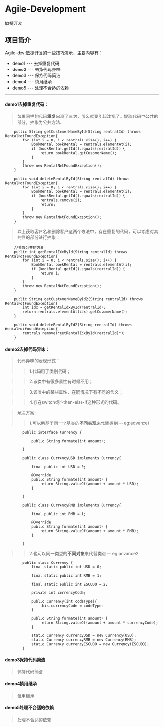 # Agile-Development

敏捷开发

## 项目简介
Agile-dev:敏捷开发的一些技巧演示，主要内容有：
- demo1	---	去掉重复代码
- demo2	---	去掉代码异味
- demo3 --- 保持代码简洁
- demo4 --- 慎用继承
- demo5 --- 处理不合适的依赖

***

#### demo1去掉重复代码：
>如果同样的代码**重复**出现了三次，那么就要引起注视了。提取代码中公共的部分，抽象为公共方法。
	
		public String getCustomerNameById(String rentralId) throws RentalNotFoundException{
			for (int i = 0; i < rentrals.size(); i++) {
				BookRental bookRental = rentrals.elementAt(i);
				if (bookRental.getId().equals(rentralId)) {
					return bookRental.getCusomerName();
				}
			}
			throw new RentalNotFoundException();
		}
		
		public void deleteRentalById(String rentralId) throws RentalNotFoundException{
			for (int i = 0; i < rentrals.size(); i++) {
				BookRental bookRental = rentrals.elementAt(i);
				if (bookRental.getId().equals(rentralId)) {
					rentrals.remove(i);
					return;
				}
			}
			throw new RentalNotFoundException();
		}
		
>以上获取客户名和删除客户这两个方法中，存在重复的代码，可以考虑对其共性的部分进行抽象：
	
		//提取公共的方法
		public int getRentalIdxById(String rentralId) throws RentalNotFoundException{
			for (int i = 0; i < rentrals.size(); i++) {
				BookRental bookRental = rentrals.elementAt(i);
				if (bookRental.getId().equals(rentralId)) {
					return i;
				}
			}
			throw new RentalNotFoundException();
		}
		
		public String getCustomerNameById2(String rentralId) throws RentalNotFoundException{
			int idx = getRentalIdxById(rentralId);
			return rentrals.elementAt(idx).getCusomerName();
		}
		
		public void deleteRentalById2(String rentralId) throws RentalNotFoundException{
			rentrals.remove(*getRentalIdxById(rentralId)*);
		}		
		
#### demo2去掉代码异味：
>代码异味的表现形式：
>>1.代码用了类别代码；

>>2.该类中有很多属性有时候不用；

>>3.该类中的某些属性，在同情况下有不同的含义；

>>4.存在switch或if-then-else-if这种形式的代码。

>解决方案:
>>1.可以用基于同一个基类的**不同实现**来代替类别 -- eg:advance1

			public interface Currency {
			
				public String formate(int amount);
				
			}
			
			public class CurrencyUSD implements Currency{
			
				final public int USD = 0;
				
				@Override
				public String formate(int amount) {
					return String.valueOf(amount + amount * USD);
				}
				
			}
			
			public class CurrencyRMB implements Currency{
			
				final public int RMB = 1;
				
				@Override
				public String formate(int amount) {
					return String.valueOf(amount + amount * RMB);
				}
				
			}

>>2.也可以同一类型的**不同对象**来代替类别 -- eg:advance2

			public class Currency {
				final static public int USD = 0;
				
				final static public int RMB = 1;
				
				final static public int ESCUDO = 2;
				
				private int currencyCode;
				
				public Currency(int codeType){
					this.currencyCode = codeType;
				}
				
				public String formate(int amount) {
					return String.valueOf(amount + amount * currencyCode); 
				}
				
				static Currency currencyUSD = new Currency(USD);
				static Currency currencyRMB = new Currency(RMB);
				static Currency currencyESCUDO = new Currency(ESCUDO);
			}

#### demo3保持代码简洁
>保持代码简洁

#### demo4慎用继承
>慎用继承

#### demo5处理不合适的依赖
>处理不合适的依赖
